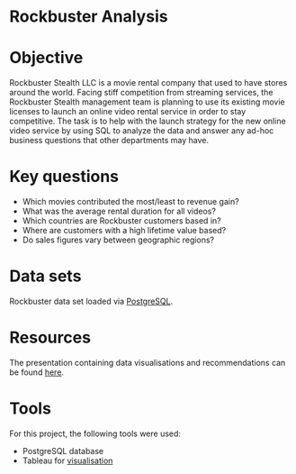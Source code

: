 # Rockbuster Analysis

# Objective
Rockbuster Stealth LLC is a movie rental company that used to have stores around the world. Facing stiff competition from streaming services, the Rockbuster Stealth management team is planning to use its existing movie licenses to launch an online video rental service in order to stay competitive. The task is to help with the launch strategy for the new online video service by using SQL to analyze the data and answer any ad-hoc business questions that other departments may have.

# Key questions
* Which movies contributed the most/least to revenue gain?
* What was the average rental duration for all videos?
* Which countries are Rockbuster customers based in?
* Where are customers with a high lifetime value based?
* Do sales figures vary between geographic regions?

# Data sets
Rockbuster data set loaded via [PostgreSQL](http://www.postgresqltutorial.com/wp-content/uploads/2019/05/dvdrental.zip).

# Resources
The presentation containing data visualisations and recommendations can be found [here](https://public.tableau.com/views/3_10-VLS/Story1?:language=en-US&:sid=&:display_count=n&:origin=viz_share_link).

# Tools
For this project, the following tools were used:
* PostgreSQL database
* Tableau for [visualisation]([url](https://public.tableau.com/views/3_10-VLS/Story1?:language=en-US&:sid=&:redirect=auth&:display_count=n&:origin=viz_share_link))
